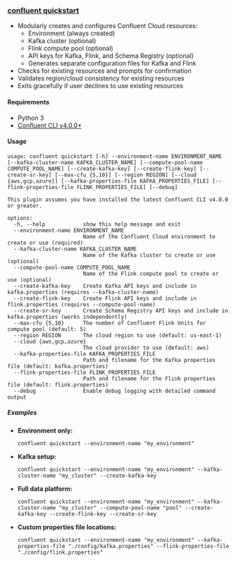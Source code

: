 ### [confluent quickstart](confluent-quickstart.py)
- Modularly creates and configures Confluent Cloud resources:
    - Environment (always created)
    - Kafka cluster (optional)
    - Flink compute pool (optional)
    - API keys for Kafka, Flink, and Schema Registry (optional)
    - Generates separate configuration files for Kafka and Flink
- Checks for existing resources and prompts for confirmation
- Validates region/cloud consistency for existing resources
- Exits gracefully if user declines to use existing resources

#### Requirements
- Python 3  
- [Confluent CLI v4.0.0+](https://docs.confluent.io/confluent-cli/current/install.html)

#### Usage
```text
usage: confluent quickstart [-h] --environment-name ENVIRONMENT_NAME [--kafka-cluster-name KAFKA_CLUSTER_NAME] [--compute-pool-name COMPUTE_POOL_NAME] [--create-kafka-key] [--create-flink-key] [--create-sr-key] [--max-cfu {5,10}] [--region REGION] [--cloud {aws,gcp,azure}] [--kafka-properties-file KAFKA_PROPERTIES_FILE] [--flink-properties-file FLINK_PROPERTIES_FILE] [--debug]

This plugin assumes you have installed the latest Confluent CLI v4.0.0 or greater.

options:
  -h, --help            show this help message and exit
  --environment-name ENVIRONMENT_NAME
                        Name of the Confluent Cloud environment to create or use (required)
  --kafka-cluster-name KAFKA_CLUSTER_NAME
                        Name of the Kafka cluster to create or use (optional)
  --compute-pool-name COMPUTE_POOL_NAME
                        Name of the Flink compute pool to create or use (optional)
  --create-kafka-key    Create Kafka API keys and include in kafka.properties (requires --kafka-cluster-name)
  --create-flink-key    Create Flink API keys and include in flink.properties (requires --compute-pool-name)
  --create-sr-key       Create Schema Registry API keys and include in kafka.properties (works independently)
  --max-cfu {5,10}      The number of Confluent Flink Units for compute pool (default: 5)
  --region REGION       The cloud region to use (default: us-east-1)
  --cloud {aws,gcp,azure}
                        The cloud provider to use (default: aws)
  --kafka-properties-file KAFKA_PROPERTIES_FILE
                        Path and filename for the Kafka properties file (default: kafka.properties)
  --flink-properties-file FLINK_PROPERTIES_FILE
                        Path and filename for the Flink properties file (default: flink.properties)
  --debug               Enable debug logging with detailed command output
```

##### Examples
- **Environment only:**
  ```
  confluent quickstart --environment-name "my_environment"
  ```
- **Kafka setup:**
  ```
  confluent quickstart --environment-name "my_environment" --kafka-cluster-name "my_cluster" --create-kafka-key
  ```
- **Full data platform:**
  ```
  confluent quickstart --environment-name "my_environment" --kafka-cluster-name "my_cluster" --compute-pool-name "pool" --create-kafka-key --create-flink-key --create-sr-key
  ```
- **Custom properties file locations:**
  ```
  confluent quickstart --environment-name "my_environment" --kafka-properties-file "./config/kafka.properties" --flink-properties-file "./config/flink.properties"
  ``` 
